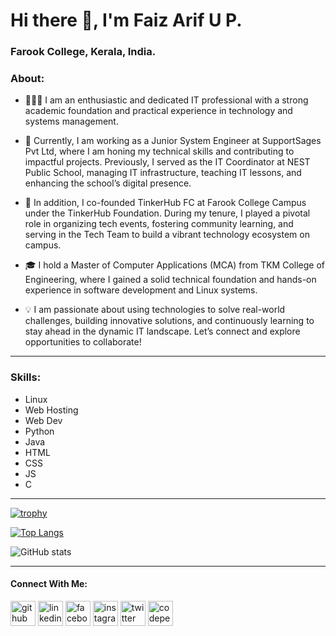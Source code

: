 # Hi there 👋, I'm Faiz Arif U P.
### Farook College, Kerala, India.

### About:

- 👨🏻‍💻 I am an enthusiastic and dedicated IT professional with a strong academic foundation and practical experience in technology and systems management.

- 🎉 Currently, I am working as a Junior System Engineer at SupportSages Pvt Ltd, where I am honing my technical skills and contributing to impactful projects. Previously, I served as the IT Coordinator at NEST Public School, managing IT infrastructure, teaching IT lessons, and enhancing the school’s digital presence.

- 🌟 In addition, I co-founded TinkerHub FC at Farook College Campus under the TinkerHub Foundation. During my tenure, I played a pivotal role in organizing tech events, fostering community learning, and serving in the Tech Team to build a vibrant technology ecosystem on campus.

- 🎓 I hold a Master of Computer Applications (MCA) from TKM College of Engineering, where I gained a solid technical foundation and hands-on experience in software development and Linux systems.

- 💡 I am passionate about using technologies to solve real-world challenges, building innovative solutions, and continuously learning to stay ahead in the dynamic IT landscape. Let’s connect and explore opportunities to collaborate!

---

### Skills:
- Linux
- Web Hosting
- Web Dev
- Python
- Java
- HTML
- CSS
- JS
- C

---

[![trophy](https://github-profile-trophy.vercel.app/?username=FaizArifUP&theme=onedark)](https://github.com/ryo-ma/github-profile-trophy)

[![Top Langs](https://github-readme-stats.vercel.app/api/top-langs/?username=FaizArifUP&layout=compact&theme=radical)](https://github.com/anuraghazra/github-readme-stats)

![GitHub stats](https://github-readme-stats.vercel.app/api?username=FaizArifUP&show_icons=true&theme=radical)  

---

#### Connect With Me:
[<img src='https://cdn.jsdelivr.net/npm/simple-icons@3.0.1/icons/github.svg' alt='github' height='40'>](https://github.com/FaizArifUP)  [<img src='https://cdn.jsdelivr.net/npm/simple-icons@3.0.1/icons/linkedin.svg' alt='linkedin' height='40'>](https://www.linkedin.com/in/faizarifup/)  [<img src='https://cdn.jsdelivr.net/npm/simple-icons@3.0.1/icons/facebook.svg' alt='facebook' height='40'>](https://www.facebook.com/faiz.arif.3701)  [<img src='https://cdn.jsdelivr.net/npm/simple-icons@3.0.1/icons/instagram.svg' alt='instagram' height='40'>](https://www.instagram.com/faiz_arif_/)  [<img src='https://cdn.jsdelivr.net/npm/simple-icons@3.0.1/icons/twitter.svg' alt='twitter' height='40'>](https://twitter.com/faizarifup)  [<img src='https://cdn.jsdelivr.net/npm/simple-icons@3.0.1/icons/codepen.svg' alt='codepen' height='40'>](https://codepen.io/faizarifup)  
